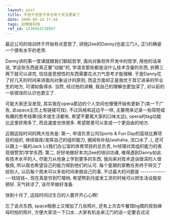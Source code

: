 ```yaml
---
 layout: post
 title: 不经不觉差不多也有十天没更新了
 date: 2006-09-14 17:44
 tags: 旧博客存档
 ref_id: 1536954738997
---
```

最近公司的培训终于开始有点意思了, 讲授j2ee的Danny(也是江门人, 正!)的确是一个很有水平的老师.

Danny讲的第一堂课就跟我们聊起哲学, 面向对象软件开发中的哲学, 用他的话来说, 学这些东西是真正要"动脑"的, 学语言那些都是没什么技术含量的东西,
折腾三两下就可以讲完, 恰恰是思想性的东西需要花点力气思考才能理解. 于是Danny花了好几天的时间来讲面向对象设计的原则,
而这方面却正是我优于其它进来的毕业生的地方, 可谓如鱼得水. 当然, 经过他的讲解, 我自己的理解也更加深了, 对以前的一些错误的认识也更正了.



可能大家还没发现, 其实我在opera那边的个人空间也慢慢开始有更新了(卖一下广告, 此space主页上有链接可找), 不过风格和这边不一样,
主要用来记录一些简短或有趣的思考结果(技术或生活都有, 希望不要离大家的口味太远), opera的tag功能比这里好用多了, 而且速度也快很多.
希望那里可以变成一个更自由的地方.



近期这段时间的两大任务是: 第一, 申请负责公司Sports & Fun Day的篮球比赛项目的组织, 继续锻炼/发挥自己的组织能力,
据闻有补贴(wahaha, 流口水了..), 还可以跟上一届的Jack Li(我们办公室的体育项目的总负责, hr经理对其组织能力的表现很赞赏)学学东西;
第二, 好好地做好本次j2ee的培训功课, 难得遇到Danny如此有技术水平的人, 尽能力从他身上学到更多的东西, 我向来对技术造诣很深的人很敬佩,
所以我也希望自己的能力得到他们的认可. 每个星期的家教任务终于转交了给别人, 以后每个周末可以多些时间来做自己的事, 不过最大的问题是
---------------钱钱钱~, 现在真是穷到叮噹响, 希望熬到月底发工资的时候可以把生活设施安顿好. 天气转凉了, 该尽早做好准备.



快到十月了, 这段时间过生日的人要开开心心啊!



忘了说点东西, space相册上又增加了几张照片, 还有上次去牛餐馆bg偶的叔伯婶母时拍的照片, 方便大家流一下口水...大家有机会来江门的话一定要去试试

